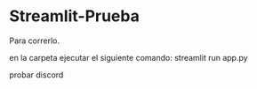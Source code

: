 # Streamlit-Prueba
Para correrlo.

en la carpeta ejecutar el siguiente comando: streamlit run app.py

probar discord
